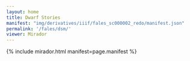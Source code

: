 ```yaml
---
layout: home
title: Dwarf Stories
manifest: "img/derivatives/iiif/fales_sc000002_redo/manifest.json"
permalink: '/fales/dsm/'
viewer: Mirador
---
```


{% include mirador.html manifest=page.manifest %}
